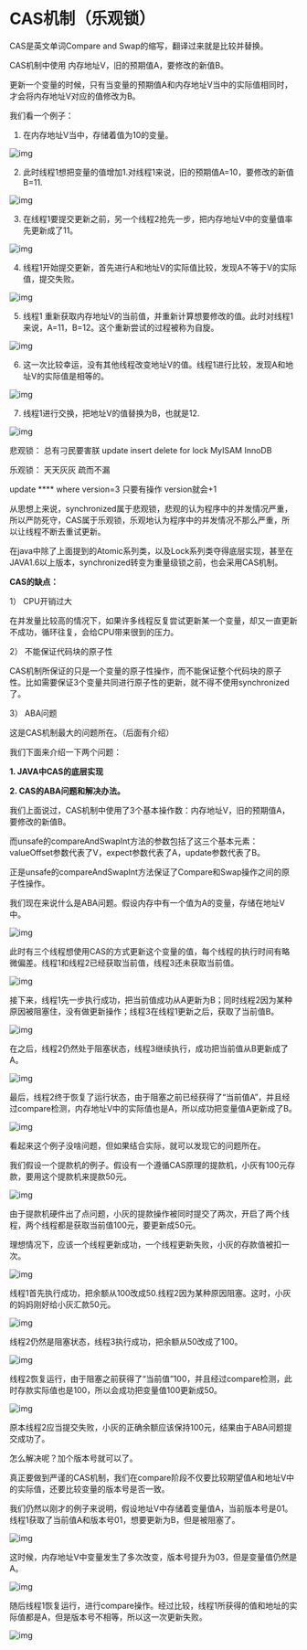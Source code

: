 # CAS机制（乐观锁） 

CAS是英文单词Compare and Swap的缩写，翻译过来就是比较并替换。

CAS机制中使用  内存地址V，旧的预期值A，要修改的新值B。

更新一个变量的时候，只有当变量的预期值A和内存地址V当中的实际值相同时，才会将内存地址V对应的值修改为B。

我们看一个例子：

1. 在内存地址V当中，存储着值为10的变量。

![img](pic\ca1.jpg)

2. 此时线程1想把变量的值增加1.对线程1来说，旧的预期值A=10，要修改的新值B=11.

![img](pic/ca2.jpg)

3. 在线程1要提交更新之前，另一个线程2抢先一步，把内存地址V中的变量值率先更新成了11。

![img](pic\ca3.jpg)

4. 线程1开始提交更新，首先进行A和地址V的实际值比较，发现A不等于V的实际值，提交失败。

![img](pic\ca4.jpg)

5. 线程1 重新获取内存地址V的当前值，并重新计算想要修改的值。此时对线程1来说，A=11，B=12。这个重新尝试的过程被称为自旋。

![img](pic\ca5.jpg)

6. 这一次比较幸运，没有其他线程改变地址V的值。线程1进行比较，发现A和地址V的实际值是相等的。

![img](pic\ca6.jpg)

7. 线程1进行交换，把地址V的值替换为B，也就是12.

![img](pic\ca7.jpg)

悲观锁： 总有刁民要害朕    update  insert  delete  for lock  MyISAM  InnoDB

乐观锁： 天天灰灰 疏而不漏

update ****   where version=3    只要有操作   version就会+1

从思想上来说，synchronized属于悲观锁，悲观的认为程序中的并发情况严重，所以严防死守，CAS属于乐观锁，乐观地认为程序中的并发情况不那么严重，所以让线程不断去重试更新。

在java中除了上面提到的Atomic系列类，以及Lock系列类夺得底层实现，甚至在JAVA1.6以上版本，synchronized转变为重量级锁之前，也会采用CAS机制。

**CAS的缺点：**

1） CPU开销过大

在并发量比较高的情况下，如果许多线程反复尝试更新某一个变量，却又一直更新不成功，循环往复，会给CPU带来很到的压力。

2） 不能保证代码块的原子性

CAS机制所保证的只是一个变量的原子性操作，而不能保证整个代码块的原子性。比如需要保证3个变量共同进行原子性的更新，就不得不使用synchronized了。

3） ABA问题

这是CAS机制最大的问题所在。（后面有介绍）

 

我们下面来介绍一下两个问题：

**1. JAVA中CAS的底层实现**

**2. CAS的ABA问题和解决办法。**



我们上面说过，CAS机制中使用了3个基本操作数：内存地址V，旧的预期值A，要修改的新值B。

而unsafe的compareAndSwapInt方法的参数包括了这三个基本元素：valueOffset参数代表了V，expect参数代表了A，update参数代表了B。

正是unsafe的compareAndSwapInt方法保证了Compare和Swap操作之间的原子性操作。

我们现在来说什么是ABA问题。假设内存中有一个值为A的变量，存储在地址V中。

![img](pic\ca9.jpg)

此时有三个线程想使用CAS的方式更新这个变量的值，每个线程的执行时间有略微偏差。线程1和线程2已经获取当前值，线程3还未获取当前值。

![img](pic\ca10.jpg)

接下来，线程1先一步执行成功，把当前值成功从A更新为B；同时线程2因为某种原因被阻塞住，没有做更新操作；线程3在线程1更新之后，获取了当前值B。

![img](pic\ca11.jpg)

在之后，线程2仍然处于阻塞状态，线程3继续执行，成功把当前值从B更新成了A。

![img](pic\ca12.jpg)

最后，线程2终于恢复了运行状态，由于阻塞之前已经获得了“当前值A”，并且经过compare检测，内存地址V中的实际值也是A，所以成功把变量值A更新成了B。

![img](pic\ca13.jpg)

看起来这个例子没啥问题，但如果结合实际，就可以发现它的问题所在。

我们假设一个提款机的例子。假设有一个遵循CAS原理的提款机，小灰有100元存款，要用这个提款机来提款50元。

![img](pic\ca14.png)

由于提款机硬件出了点问题，小灰的提款操作被同时提交了两次，开启了两个线程，两个线程都是获取当前值100元，要更新成50元。

理想情况下，应该一个线程更新成功，一个线程更新失败，小灰的存款值被扣一次。

![img](pic\ca15.png)

线程1首先执行成功，把余额从100改成50.线程2因为某种原因阻塞。这时，小灰的妈妈刚好给小灰汇款50元。

![img](pic\ca16.png)

线程2仍然是阻塞状态，线程3执行成功，把余额从50改成了100。

![img](pic\ca17.png)

线程2恢复运行，由于阻塞之前获得了“当前值”100，并且经过compare检测，此时存款实际值也是100，所以会成功把变量值100更新成50。

![img](pic\ca18.png)

原本线程2应当提交失败，小灰的正确余额应该保持100元，结果由于ABA问题提交成功了。

怎么解决呢？加个版本号就可以了。

真正要做到严谨的CAS机制，我们在compare阶段不仅要比较期望值A和地址V中的实际值，还要比较变量的版本号是否一致。

我们仍然以刚才的例子来说明，假设地址V中存储着变量值A，当前版本号是01。线程1获取了当前值A和版本号01，想要更新为B，但是被阻塞了。

![img](pic\ca19.jpg)

这时候，内存地址V中变量发生了多次改变，版本号提升为03，但是变量值仍然是A。

![img](pic\ca20.jpg)

随后线程1恢复运行，进行compare操作。经过比较，线程1所获得的值和地址的实际值都是A，但是版本号不相等，所以这一次更新失败。

![img](pic\ca21.jpg)

 